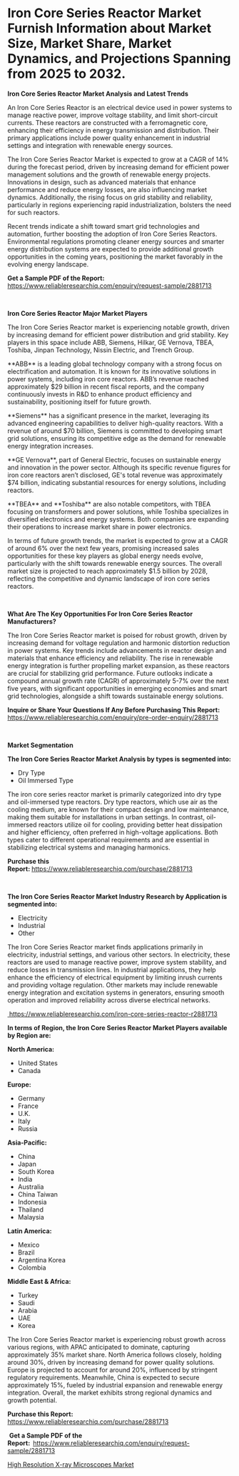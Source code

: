 <p><h1>Iron Core Series Reactor Market Furnish Information about Market Size, Market Share, Market Dynamics, and Projections Spanning from 2025 to 2032.</h1></p><p><strong>Iron Core Series Reactor Market Analysis and Latest Trends</strong></p>
<p><p>An Iron Core Series Reactor is an electrical device used in power systems to manage reactive power, improve voltage stability, and limit short-circuit currents. These reactors are constructed with a ferromagnetic core, enhancing their efficiency in energy transmission and distribution. Their primary applications include power quality enhancement in industrial settings and integration with renewable energy sources.</p><p>The Iron Core Series Reactor Market is expected to grow at a CAGR of 14% during the forecast period, driven by increasing demand for efficient power management solutions and the growth of renewable energy projects. Innovations in design, such as advanced materials that enhance performance and reduce energy losses, are also influencing market dynamics. Additionally, the rising focus on grid stability and reliability, particularly in regions experiencing rapid industrialization, bolsters the need for such reactors. </p><p>Recent trends indicate a shift toward smart grid technologies and automation, further boosting the adoption of Iron Core Series Reactors. Environmental regulations promoting cleaner energy sources and smarter energy distribution systems are expected to provide additional growth opportunities in the coming years, positioning the market favorably in the evolving energy landscape.</p></p>
<p><strong>Get a Sample PDF of the Report:&nbsp;</strong> <a href="https://www.reliableresearchiq.com/enquiry/request-sample/2881713?utm_campaign=3318&utm_medium=2&utm_source=Github&utm_content=ia&utm_term=12032025&utm_id=iron-core-series-reactor">https://www.reliableresearchiq.com/enquiry/request-sample/2881713</a></p>
<p>&nbsp;</p>
<p><strong>Iron Core Series Reactor Major Market Players</strong></p>
<p><p>The Iron Core Series Reactor market is experiencing notable growth, driven by increasing demand for efficient power distribution and grid stability. Key players in this space include ABB, Siemens, Hilkar, GE Vernova, TBEA, Toshiba, Jinpan Technology, Nissin Electric, and Trench Group.</p><p>**ABB** is a leading global technology company with a strong focus on electrification and automation. It is known for its innovative solutions in power systems, including iron core reactors. ABB’s revenue reached approximately $29 billion in recent fiscal reports, and the company continuously invests in R&D to enhance product efficiency and sustainability, positioning itself for future growth.</p><p>**Siemens** has a significant presence in the market, leveraging its advanced engineering capabilities to deliver high-quality reactors. With a revenue of around $70 billion, Siemens is committed to developing smart grid solutions, ensuring its competitive edge as the demand for renewable energy integration increases.</p><p>**GE Vernova**, part of General Electric, focuses on sustainable energy and innovation in the power sector. Although its specific revenue figures for iron core reactors aren’t disclosed, GE's total revenue was approximately $74 billion, indicating substantial resources for energy solutions, including reactors.</p><p>**TBEA** and **Toshiba** are also notable competitors, with TBEA focusing on transformers and power solutions, while Toshiba specializes in diversified electronics and energy systems. Both companies are expanding their operations to increase market share in power electronics.</p><p>In terms of future growth trends, the market is expected to grow at a CAGR of around 6% over the next few years, promising increased sales opportunities for these key players as global energy needs evolve, particularly with the shift towards renewable energy sources. The overall market size is projected to reach approximately $1.5 billion by 2028, reflecting the competitive and dynamic landscape of iron core series reactors.</p></p>
<p>&nbsp;</p>
<p><strong>What Are The Key Opportunities For Iron Core Series Reactor Manufacturers?</strong></p>
<p><p>The Iron Core Series Reactor market is poised for robust growth, driven by increasing demand for voltage regulation and harmonic distortion reduction in power systems. Key trends include advancements in reactor design and materials that enhance efficiency and reliability. The rise in renewable energy integration is further propelling market expansion, as these reactors are crucial for stabilizing grid performance. Future outlooks indicate a compound annual growth rate (CAGR) of approximately 5-7% over the next five years, with significant opportunities in emerging economies and smart grid technologies, alongside a shift towards sustainable energy solutions.</p></p>
<p><strong>Inquire or Share Your Questions If Any Before Purchasing This Report:</strong> <a href="https://www.reliableresearchiq.com/enquiry/pre-order-enquiry/2881713?utm_campaign=3318&utm_medium=2&utm_source=Github&utm_content=ia&utm_term=12032025&utm_id=iron-core-series-reactor">https://www.reliableresearchiq.com/enquiry/pre-order-enquiry/2881713</a></p>
<p>&nbsp;</p>
<p><strong>Market Segmentation</strong></p>
<p><strong>The Iron Core Series Reactor Market Analysis by types is segmented into:</strong></p>
<p><ul><li>Dry Type</li><li>Oil Immersed Type</li></ul></p>
<p><p>The iron core series reactor market is primarily categorized into dry type and oil-immersed type reactors. Dry type reactors, which use air as the cooling medium, are known for their compact design and low maintenance, making them suitable for installations in urban settings. In contrast, oil-immersed reactors utilize oil for cooling, providing better heat dissipation and higher efficiency, often preferred in high-voltage applications. Both types cater to different operational requirements and are essential in stabilizing electrical systems and managing harmonics.</p></p>
<p><strong>Purchase this Report:&nbsp;</strong><a href="https://www.reliableresearchiq.com/purchase/2881713?utm_campaign=3318&utm_medium=2&utm_source=Github&utm_content=ia&utm_term=12032025&utm_id=iron-core-series-reactor">https://www.reliableresearchiq.com/purchase/2881713</a></p>
<p>&nbsp;</p>
<p><strong>The Iron Core Series Reactor Market Industry Research by Application is segmented into:</strong></p>
<p><ul><li>Electricity</li><li>Industrial</li><li>Other</li></ul></p>
<p><p>The Iron Core Series Reactor market finds applications primarily in electricity, industrial settings, and various other sectors. In electricity, these reactors are used to manage reactive power, improve system stability, and reduce losses in transmission lines. In industrial applications, they help enhance the efficiency of electrical equipment by limiting inrush currents and providing voltage regulation. Other markets may include renewable energy integration and excitation systems in generators, ensuring smooth operation and improved reliability across diverse electrical networks.</p></p>
<p><a href="https://www.reliableresearchiq.com/iron-core-series-reactor-r2881713?utm_campaign=3318&utm_medium=2&utm_source=Github&utm_content=ia&utm_term=12032025&utm_id=iron-core-series-reactor">&nbsp;https://www.reliableresearchiq.com/iron-core-series-reactor-r2881713</a></p>
<p><strong>In terms of Region, the Iron Core Series Reactor Market Players available by Region are:</strong></p>
<p>
    <p> <strong> North America: </strong>
        <ul>
            <li>United States</li>
            <li>Canada</li>
        </ul>
        </p> 
    <p> <strong> Europe: </strong>
        <ul>
            <li>Germany</li>
            <li>France</li>
            <li>U.K.</li>
            <li>Italy</li>
            <li>Russia</li>
        </ul>
        </p> 
    <p> <strong> Asia-Pacific: </strong>
        <ul>
            <li>China</li>
            <li>Japan</li>
            <li>South Korea</li>
            <li>India</li>
            <li>Australia</li>
            <li>China Taiwan</li>
            <li>Indonesia</li>
            <li>Thailand</li>
            <li>Malaysia</li>
        </ul>
        </p> 
    <p> <strong> Latin America: </strong>
        <ul>
            <li>Mexico</li>
            <li>Brazil</li>
            <li>Argentina Korea</li>
            <li>Colombia</li>
        </ul>
        </p> 
    <p> <strong> Middle East & Africa: </strong>
        <ul>
            <li>Turkey</li>
            <li>Saudi</li>
            <li>Arabia</li>
            <li>UAE</li>
            <li>Korea</li>
        </ul>
    </p>
    </p>
<p><p>The Iron Core Series Reactor market is experiencing robust growth across various regions, with APAC anticipated to dominate, capturing approximately 35% market share. North America follows closely, holding around 30%, driven by increasing demand for power quality solutions. Europe is projected to account for around 20%, influenced by stringent regulatory requirements. Meanwhile, China is expected to secure approximately 15%, fueled by industrial expansion and renewable energy integration. Overall, the market exhibits strong regional dynamics and growth potential.</p></p>
<p><strong>Purchase this Report: </strong><a href="https://www.reliableresearchiq.com/purchase/2881713?utm_campaign=3318&utm_medium=2&utm_source=Github&utm_content=ia&utm_term=12032025&utm_id=iron-core-series-reactor">https://www.reliableresearchiq.com/purchase/2881713</a></p>
<p>&nbsp;<strong>Get a Sample PDF of the Report:&nbsp;&nbsp;</strong><a href="https://www.reliableresearchiq.com/enquiry/request-sample/2881713?utm_campaign=3318&utm_medium=2&utm_source=Github&utm_content=ia&utm_term=12032025&utm_id=iron-core-series-reactor">https://www.reliableresearchiq.com/enquiry/request-sample/2881713</a></p>
<p><strong></strong></p>
<p><p><a href="https://github.com/beroxiluwaya/Market-Research-Report-List-1/blob/main/high-resolution-x-ray-microscopes-market.md?utm_campaign=3318&utm_medium=2&utm_source=Github&utm_content=ia&utm_term=12032025&utm_id=iron-core-series-reactor">High Resolution X-ray Microscopes Market</a></p></p>